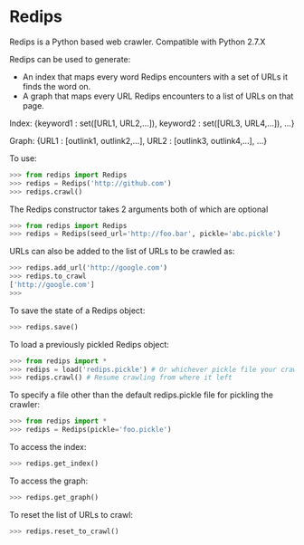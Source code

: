 Redips
======

Redips is a Python based web crawler.
Compatible with Python 2.7.X

Redips can be used to generate:
- An index that maps every word Redips encounters with a set of URLs it finds the word on.
- A graph that maps every URL Redips encounters to a list of URLs on that page.

Index: {keyword1 : set([URL1, URL2,...]),
		keyword2 : set([URL3, URL4,...]),
		...}

Graph: {URL1 : [outlink1, outlink2,...],
		URL2 : [outlink3, outlink4,...],
		...}

To use:
```python
>>> from redips import Redips
>>> redips = Redips('http://github.com')
>>> redips.crawl()
```

The Redips constructor takes 2 arguments both of which are optional
```python
>>> from redips import Redips
>>> redips = Redips(seed_url='http://foo.bar', pickle='abc.pickle')
```

URLs can also be added to the list of URLs to be crawled as:
```python
>>> redips.add_url('http://google.com')
>>> redips.to_crawl
['http://google.com']
>>>
```

To save the state of a Redips object:
```python
>>> redips.save()
```

To load a previously pickled Redips object:
```python
>>> from redips import *
>>> redips = load('redips.pickle') # Or whichever pickle file your crawler is saved in
>>> redips.crawl() # Resume crawling from where it left
```

To specify a file other than the default redips.pickle file for pickling the crawler:
```python
>>> from redips import *
>>> redips = Redips(pickle='foo.pickle')
```

To access the index:
```python
>>> redips.get_index()
```

To access the graph:
```python
>>> redips.get_graph()
```

To reset the list of URLs to crawl:
```python
>>> redips.reset_to_crawl()
```
